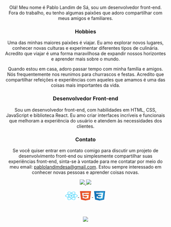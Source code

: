 <div align="center">

Olá! Meu nome é Pablo Landim de Sá, sou um desenvolvedor front-end. Fora do trabalho, eu tenho algumas paixões que adoro compartilhar com meus amigos e familiares.

### Hobbies 

Uma das minhas maiores paixões é viajar. Eu amo explorar novos lugares, conhecer novas culturas e experimentar diferentes tipos de culinária. Acredito que viajar é uma forma maravilhosa de expandir nossos horizontes e aprender mais sobre o mundo.

Quando estou em casa, adoro passar tempo com minha família e amigos. Nós frequentemente nos reunimos para churrascos e festas. Acredito que compartilhar refeições e experiências com aqueles que amamos é uma das coisas mais importantes da vida.

### Desenvolvedor Front-end

Sou um desenvolvedor front-end, com habilidades em HTML, CSS, JavaScript e biblioteca React. Eu amo criar interfaces incríveis e funcionais que melhoram a experiência do usuário e atendem às necessidades dos clientes.

### Contato
Se você quiser entrar em contato comigo para discutir um projeto de desenvolvimento front-end ou simplesmente compartilhar suas experiências front-end, sinta-se à vontade para me contatar por meio do meu email: pablolandimdesa@gmail.com. Estou sempre interessado em conhecer novas pessoas e aprender coisas novas.
  </div>
<div align="center">
  <a href="https://github.com/PabloLSa">
  <img height="180em" src="https://github-readme-stats.vercel.app/api?username=PabloLSa&show_icons=true&theme=dracula&include_all_commits=true&count_private=true" / >
    <img height="180em" src="https://github-readme-stats.vercel.app/api/top-langs/?username=PabloLSa&layout=compact&langs_count=7&theme=dracula"/>
    <div>
  <div style="display: inline_block"><br>
  <img align="center" alt="Pablo-Js" height="30" width="40" src="https://raw.githubusercontent.com/devicons/devicon/master/icons/react/react-original.svg">
  <img align="center" alt="Pablo-HTML" height="30" width="40" src="https://raw.githubusercontent.com/devicons/devicon/master/icons/html5/html5-original.svg">
  <img align="center" alt="Pablo-CSS" height="30" width="40" src="https://raw.githubusercontent.com/devicons/devicon/master/icons/css3/css3-original.svg">
</div>
<br>
<h2>
<a href="https://www.linkedin.com/in/pablo-landim-de-sá-99267454" target="_blank"><img src="https://img.shields.io/badge/-LinkedIn-%230077B5?style=for-the-badge&logo=linkedin&logoColor=white" target="_blank"></a> 

</a> 
</h2>

<div>
